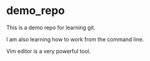 # demo_repo
This is a demo repo for learning git.

I am also learning how to work from the command line.

Vim editor is a very powerful tool.
